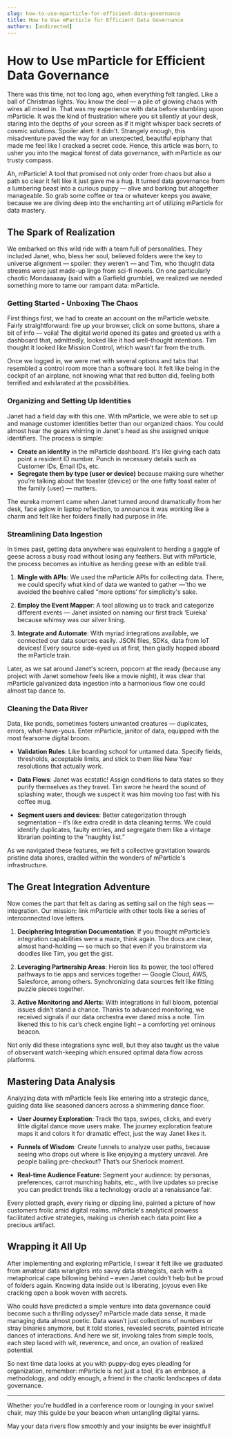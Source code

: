 ```yaml
---
slug: how-to-use-mparticle-for-efficient-data-governance
title: How to Use mParticle for Efficient Data Governance
authors: [undirected]
---
```



# How to Use mParticle for Efficient Data Governance

There was this time, not too long ago, when everything felt tangled. Like a ball of Christmas lights. You know the deal — a pile of glowing chaos with wires all mixed in. That was my experience with data before stumbling upon mParticle. It was the kind of frustration where you sit silently at your desk, staring into the depths of your screen as if it might whisper back secrets of cosmic solutions. Spoiler alert: it didn't. Strangely enough, this misadventure paved the way for an unexpected, beautiful epiphany that made me feel like I cracked a secret code. Hence, this article was born, to usher you into the magical forest of data governance, with mParticle as our trusty compass. 

Ah, mParticle! A tool that promised not only order from chaos but also a path so clear it felt like it just gave me a hug. It turned data governance from a lumbering beast into a curious puppy — alive and barking but altogether manageable. So grab some coffee or tea or whatever keeps you awake, because we are diving deep into the enchanting art of utilizing mParticle for data mastery.

## The Spark of Realization

We embarked on this wild ride with a team full of personalities. They included Janet, who, bless her soul, believed folders were the key to universe alignment — spoiler: they weren’t — and Tim, who thought data streams were just made-up lingo from sci-fi novels. On one particularly chaotic Mondaaaaay (said with a Garfield grumble), we realized we needed something more to tame our rampant data: mParticle.

### Getting Started - Unboxing The Chaos

First things first, we had to create an account on the mParticle website. Fairly straightforward: fire up your browser, click on some buttons, share a bit of info — voila! The digital world opened its gates and greeted us with a dashboard that, admittedly, looked like it had well-thought intentions. Tim thought it looked like Mission Control, which wasn’t far from the truth.

Once we logged in, we were met with several options and tabs that resembled a control room more than a software tool. It felt like being in the cockpit of an airplane, not knowing what that red button did, feeling both terrified and exhilarated at the possibilities.

### Organizing and Setting Up Identities

Janet had a field day with this one. With mParticle, we were able to set up and manage customer identities better than our organized chaos. You could almost hear the gears whirring in Janet's head as she assigned unique identifiers. The process is simple: 

- **Create an identity** in the mParticle dashboard. It's like giving each data point a resident ID number. Punch in necessary details such as Customer IDs, Email IDs, etc.
- **Segregate them by type (user or device)** because making sure whether you’re talking about the toaster (device) or the one fatty toast eater of the family (user) — matters.
  
The eureka moment came when Janet turned around dramatically from her desk, face aglow in laptop reflection, to announce it was working like a charm and felt like her folders finally had purpose in life.

### Streamlining Data Ingestion

In times past, getting data anywhere was equivalent to herding a gaggle of geese across a busy road without losing any feathers. But with mParticle, the process becomes as intuitive as herding geese with an edible trail.

1. **Mingle with APIs**: We used the mParticle APIs for collecting data. There, we could specify what kind of data we wanted to gather —'tho we avoided the beehive called “more options’ for simplicity's sake.
   
2. **Employ the Event Mapper**: A tool allowing us to track and categorize different events — Janet insisted on naming our first track ‘Eureka’ because whimsy was our silver lining. 

3. **Integrate and Automate**: With myriad integrations available, we connected our data sources easily. JSON files, SDKs, data from IoT devices! Every source side-eyed us at first, then gladly hopped aboard the mParticle train.

Later, as we sat around Janet's screen, popcorn at the ready (because any project with Janet somehow feels like a movie night), it was clear that mParticle galvanized data ingestion into a harmonious flow one could almost tap dance to.

### Cleaning the Data River

Data, like ponds, sometimes fosters unwanted creatures — duplicates, errors, what-have-yous. Enter mParticle, janitor of data, equipped with the most fearsome digital broom.

- **Validation Rules**: Like boarding school for untamed data. Specify fields, thresholds, acceptable limits, and stick to them like New Year resolutions that actually work.
  
- **Data Flows**: Janet was ecstatic! Assign conditions to data states so they purify themselves as they travel. Tim swore he heard the sound of splashing water, though we suspect it was him moving too fast with his coffee mug.

- **Segment users and devices**: Better categorization through segmentation – it’s like extra credit in data cleaning terms. We could identify duplicates, faulty entries, and segregate them like a vintage librarian pointing to the “naughty list.”

As we navigated these features, we felt a collective gravitation towards pristine data shores, cradled within the wonders of mParticle's infrastructure.

## The Great Integration Adventure

Now comes the part that felt as daring as setting sail on the high seas — integration. Our mission: link mParticle with other tools like a series of interconnected love letters. 

1. **Deciphering Integration Documentation**: If you thought mParticle’s integration capabilities were a maze, think again. The docs are clear, almost hand-holding — so much so that even if you brainstorm via doodles like Tim, you get the gist.
  
2. **Leveraging Partnership Areas**: Herein lies its power, the tool offered pathways to tie apps and services together — Google Cloud, AWS, Salesforce, among others. Synchronizing data sources felt like fitting puzzle pieces together.

3. **Active Monitoring and Alerts**: With integrations in full bloom, potential issues didn’t stand a chance. Thanks to advanced monitoring, we received signals if our data orchestra ever dared miss a note. Tim likened this to his car’s check engine light – a comforting yet ominous beacon.

Not only did these integrations sync well, but they also taught us the value of observant watch-keeping which ensured optimal data flow across platforms.

## Mastering Data Analysis

Analyzing data with mParticle feels like entering into a strategic dance, guiding data like seasoned dancers across a shimmering dance floor.

- **User Journey Exploration**: Track the taps, swipes, clicks, and every little digital dance move users make. The journey exploration feature maps it and colors it for dramatic effect, just the way Janet likes it.

- **Funnels of Wisdom**: Create funnels to analyze user paths, because seeing who drops out where is like enjoying a mystery unravel. Are people bailing pre-checkout? That’s our Sherlock moment.

- **Real-time Audience Feature**: Segment your audience: by personas, preferences, carrot munching habits, etc., with live updates so precise you can predict trends like a technology oracle at a renaissance fair.

Every plotted graph, every rising or dipping line, painted a picture of how customers frolic amid digital realms. mParticle's analytical prowess facilitated active strategies, making us cherish each data point like a precious artifact.

## Wrapping it All Up

After implementing and exploring mParticle, I swear it felt like we graduated from amateur data wranglers into savvy data strategists, each with a metaphorical cape billowing behind – even Janet couldn’t help but be proud of folders again. Knowing data inside out is liberating, joyous even like cracking open a book woven with secrets. 

Who could have predicted a simple venture into data governance could become such a thrilling odyssey? mParticle made data sense, it made managing data almost poetic. Data wasn’t just collections of numbers or stray binaries anymore, but it told stories, revealed secrets, painted intricate dances of interactions. And here we sit, invoking tales from simple tools, each step laced with wit, reverence, and once, an ovation of realized potential.

So next time data looks at you with puppy-dog eyes pleading for organization, remember: mParticle is not just a tool, it’s an embrace, a methodology, and oddly enough, a friend in the chaotic landscapes of data governance.

---

Whether you're huddled in a conference room or lounging in your swivel chair, may this guide be your beacon when untangling digital yarns. 

May your data rivers flow smoothly and your insights be ever insightful!